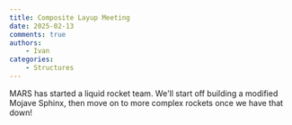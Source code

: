 ```yaml
---
title: Composite Layup Meeting
date: 2025-02-13
comments: true
authors:
    - Ivan
categories:
    - Structures
---
```


MARS has started a liquid rocket team. We'll start off building a modified Mojave Sphinx, then move on to more complex rockets once we have that down!